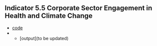 ## Indicator 5.5 Corporate Sector Engagement in Health and Climate Change

* [code](Breadcrumbslancet-report2024/UNGC_indicator/code/)
* * [output](to be updated)

